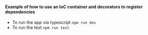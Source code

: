 #### Example of how to use an IoC container and decorators to register dependencies

- To run the app via typescript `npm run dev`
- To run the test `npm run test`
